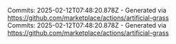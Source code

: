 Commits: 2025-02-12T07:48:20.878Z - Generated via https://github.com/marketplace/actions/artificial-grass
<br>
Commits: 2025-02-12T07:48:20.878Z - Generated via https://github.com/marketplace/actions/artificial-grass
<br>
